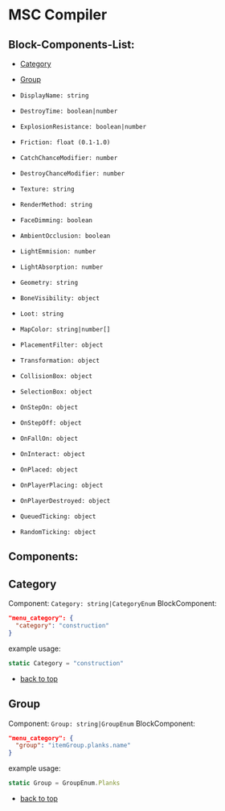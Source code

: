 # MSC Compiler
## Block-Components-List:

- [Category](#Category)
- [Group](#Group)
- `DisplayName: string`
- `DestroyTime: boolean|number`
- `ExplosionResistance: boolean|number`
- `Friction: float (0.1-1.0)`
- `CatchChanceModifier: number`
- `DestroyChanceModifier: number`
- `Texture: string`
- `RenderMethod: string`
- `FaceDimming: boolean`
- `AmbientOcclusion: boolean`
- `LightEmmision: number`
- `LightAbsorption: number`
- `Geometry: string`
- `BoneVisibility: object`
- `Loot: string`
- `MapColor: string|number[]`
- `PlacementFilter: object`
- `Transformation: object`
- `CollisionBox: object`
- `SelectionBox: object`

- `OnStepOn: object`
- `OnStepOff: object`
- `OnFallOn: object`
- `OnInteract: object`
- `OnPlaced: object`
- `OnPlayerPlacing: object`
- `OnPlayerDestroyed: object`
- `QueuedTicking: object`
- `RandomTicking: object`

## Components:
## Category
  Component: `Category: string|CategoryEnum`
  BlockComponent:
  ```json
  "menu_category": {
    "category": "construction"
  }
  ```
  example usage:
  ```javascript
  static Category = "construction"
  ```
  - [back to top](#Block-Components-List)
## Group
  Component: `Group: string|GroupEnum`
  BlockComponent:
  ```json
  "menu_category": {
    "group": "itemGroup.planks.name"
  }
  ```
  example usage:
  ```javascript
  static Group = GroupEnum.Planks
  ```
  - [back to top](#Block-Components-List)